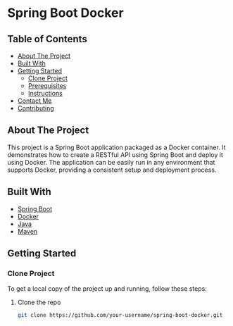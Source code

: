 # Spring Boot Docker

## Table of Contents
- [About The Project](#about-the-project)
- [Built With](#built-with)
- [Getting Started](#getting-started)
  - [Clone Project](#clone-project)
  - [Prerequisites](#prerequisites)
  - [Instructions](#instructions)
- [Contact Me](#contact-me)
- [Contributing](#contributing)

## About The Project
This project is a Spring Boot application packaged as a Docker container. It demonstrates how to create a RESTful API using Spring Boot and deploy it using Docker. The application can be easily run in any environment that supports Docker, providing a consistent setup and deployment process.

## Built With
- [Spring Boot](https://spring.io/projects/spring-boot)
- [Docker](https://www.docker.com/)
- [Java](https://www.oracle.com/java/technologies/javase-jdk11-downloads.html)
- [Maven](https://maven.apache.org/)

## Getting Started

### Clone Project
To get a local copy of the project up and running, follow these steps:

1. Clone the repo
   ```bash
   git clone https://github.com/your-username/spring-boot-docker.git
